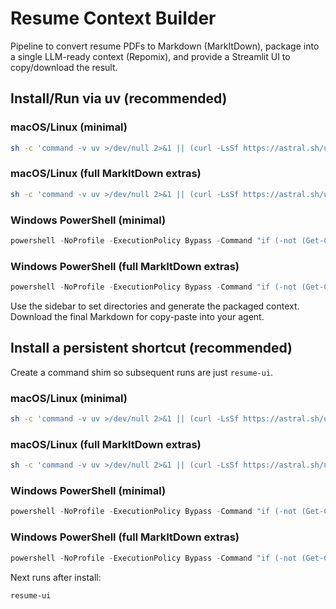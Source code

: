 # Resume Context Builder

Pipeline to convert resume PDFs to Markdown (MarkItDown), package into a single LLM-ready context (Repomix), and provide a Streamlit UI to copy/download the result.

## Install/Run via uv (recommended)

### macOS/Linux (minimal)
```bash
sh -c 'command -v uv >/dev/null 2>&1 || (curl -LsSf https://astral.sh/uv/install.sh | sh); PATH="$HOME/.local/bin:$PATH" uvx --python 3.12 --refresh --from git+https://github.com/ruizmr/resume-context-builder.git resume-ui'
```

### macOS/Linux (full MarkItDown extras)
```bash
sh -c 'command -v uv >/dev/null 2>&1 || (curl -LsSf https://astral.sh/uv/install.sh | sh); PATH="$HOME/.local/bin:$PATH" uvx --python 3.12 --refresh --from git+https://github.com/ruizmr/resume-context-builder.git?extra=full resume-ui'
```

### Windows PowerShell (minimal)
```powershell
powershell -NoProfile -ExecutionPolicy Bypass -Command "if (-not (Get-Command uv -EA SilentlyContinue)) { iwr https://astral.sh/uv/install.ps1 -UseBasicParsing | iex }; $env:Path = \"$env:USERPROFILE\.local\bin;$env:Path\"; uvx --python 3.12 --refresh --from git+https://github.com/ruizmr/resume-context-builder.git resume-ui"
```

### Windows PowerShell (full MarkItDown extras)
```powershell
powershell -NoProfile -ExecutionPolicy Bypass -Command "if (-not (Get-Command uv -EA SilentlyContinue)) { iwr https://astral.sh/uv/install.ps1 -UseBasicParsing | iex }; $env:Path = \"$env:USERPROFILE\.local\bin;$env:Path\"; uvx --python 3.12 --refresh --from git+https://github.com/ruizmr/resume-context-builder.git?extra=full resume-ui"
```

Use the sidebar to set directories and generate the packaged context. Download the final Markdown for copy-paste into your agent.

## Install a persistent shortcut (recommended)
Create a command shim so subsequent runs are just `resume-ui`.

### macOS/Linux (minimal)
```bash
sh -c 'command -v uv >/dev/null 2>&1 || (curl -LsSf https://astral.sh/uv/install.sh | sh); PATH="$HOME/.local/bin:$PATH" uv tool install --python 3.12 --force git+https://github.com/ruizmr/resume-context-builder.git --script resume-ui && echo "Installed. Next time just run: resume-ui"'
```

### macOS/Linux (full MarkItDown extras)
```bash
sh -c 'command -v uv >/dev/null 2>&1 || (curl -LsSf https://astral.sh/uv/install.sh | sh); PATH="$HOME/.local/bin:$PATH" uv tool install --python 3.12 --force "git+https://github.com/ruizmr/resume-context-builder.git?extra=full" --script resume-ui && echo "Installed. Next time just run: resume-ui"'
```

### Windows PowerShell (minimal)
```powershell
powershell -NoProfile -ExecutionPolicy Bypass -Command "if (-not (Get-Command uv -EA SilentlyContinue)) { iwr https://astral.sh/uv/install.ps1 -UseBasicParsing | iex }; $env:Path = \"$env:USERPROFILE\.local\bin;$env:Path\"; uv tool install --python 3.12 --force git+https://github.com/ruizmr/resume-context-builder.git --script resume-ui; Write-Host 'Installed. Next time just run: resume-ui'"
```

### Windows PowerShell (full MarkItDown extras)
```powershell
powershell -NoProfile -ExecutionPolicy Bypass -Command "if (-not (Get-Command uv -EA SilentlyContinue)) { iwr https://astral.sh/uv/install.ps1 -UseBasicParsing | iex }; $env:Path = \"$env:USERPROFILE\.local\bin;$env:Path\"; uv tool install --python 3.12 --force \"git+https://github.com/ruizmr/resume-context-builder.git?extra=full\" --script resume-ui; Write-Host 'Installed. Next time just run: resume-ui'"
```

Next runs after install:
```bash
resume-ui
```
